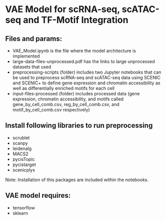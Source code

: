 # VAE Model for scRNA-seq, scATAC-seq and TF-Motif Integration

## Files and params:

- VAE_Model.ipynb is the file where the model architecture is implemented
- large-data-files-unprocessed.pdf has the links to large unprocessed datasets that used
- preprocessing-scripts (folder) includes two Jupyter notebooks that can be used to preprocess scRNA-seq and scATAC-seq data using SCENIC and SCENIC+ to define gene expression and chromatin accessibility as well as differentially enriched motifs for each cell
- input-files-processed (folder) includes processed data (gene expression, chromatin accessibility, and motifs called gene_by_cell_comb.csv, reg_by_cell_comb.csv, and motif_by_cell_comb.csv respectively)

## Install following libraries to run preprocessing
- scrublet
- scanpy
- leidenalg
- MACS2
- pycisTopic
- pycistarget
- scenicplys

Note: Installation of this packages are included within the notebooks.

## VAE model requires:
- tensorflow
- sklearn

